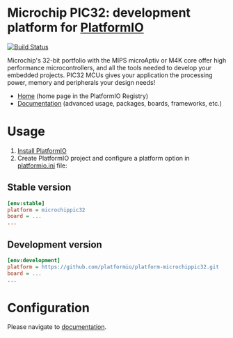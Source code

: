 # Microchip PIC32: development platform for [PlatformIO](https://platformio.org)

[![Build Status](https://github.com/platformio/platform-microchippic32/workflows/Examples/badge.svg)](https://github.com/platformio/platform-microchippic32/actions)

Microchip's 32-bit portfolio with the MIPS microAptiv or M4K core offer high performance microcontrollers, and all the tools needed to develop your embedded projects. PIC32 MCUs gives your application the processing power, memory and peripherals your design needs!

* [Home](https://registry.platformio.org/platforms/platformio/microchippic32) (home page in the PlatformIO Registry)
* [Documentation](https://docs.platformio.org/page/platforms/microchippic32.html) (advanced usage, packages, boards, frameworks, etc.)

# Usage

1. [Install PlatformIO](https://platformio.org)
2. Create PlatformIO project and configure a platform option in [platformio.ini](https://docs.platformio.org/page/projectconf.html) file:

## Stable version

```ini
[env:stable]
platform = microchippic32
board = ...
...
```

## Development version

```ini
[env:development]
platform = https://github.com/platformio/platform-microchippic32.git
board = ...
...
```

# Configuration

Please navigate to [documentation](https://docs.platformio.org/page/platforms/microchippic32.html).
